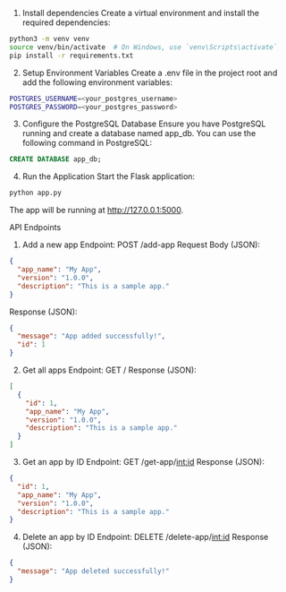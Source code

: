 1. Install dependencies
Create a virtual environment and install the required dependencies:

```bash
python3 -m venv venv
source venv/bin/activate  # On Windows, use `venv\Scripts\activate`
pip install -r requirements.txt
```

2. Setup Environment Variables
Create a .env file in the project root and add the following environment variables:

```bash
POSTGRES_USERNAME=<your_postgres_username>
POSTGRES_PASSWORD=<your_postgres_password>
```

3. Configure the PostgreSQL Database
Ensure you have PostgreSQL running and create a database named app_db. You can use the following command in PostgreSQL:

```sql
CREATE DATABASE app_db;
```

4. Run the Application
Start the Flask application:

```bash
python app.py
```

The app will be running at http://127.0.0.1:5000.

API Endpoints
1. Add a new app
Endpoint: POST /add-app
Request Body (JSON):
```json
{
  "app_name": "My App",
  "version": "1.0.0",
  "description": "This is a sample app."
}
```
Response (JSON):
```json
{
  "message": "App added successfully!",
  "id": 1
}
```
2. Get all apps
Endpoint: GET /
Response (JSON):
```json
[
  {
    "id": 1,
    "app_name": "My App",
    "version": "1.0.0",
    "description": "This is a sample app."
  }
]
```
3. Get an app by ID
Endpoint: GET /get-app/<int:id>
Response (JSON):
```json
{
  "id": 1,
  "app_name": "My App",
  "version": "1.0.0",
  "description": "This is a sample app."
}
```
4. Delete an app by ID
Endpoint: DELETE /delete-app/<int:id>
Response (JSON):
```json
{
  "message": "App deleted successfully!"
}
```